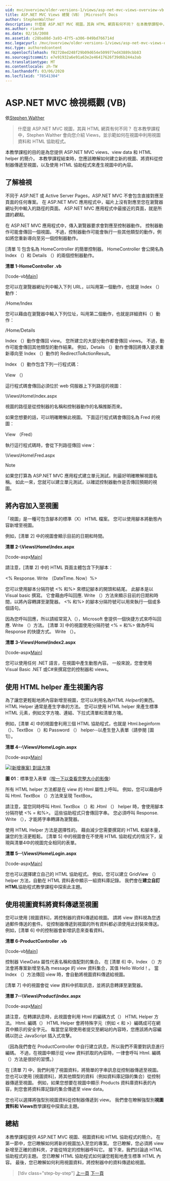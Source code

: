 ```yaml
---
uid: mvc/overview/older-versions-1/views/asp-net-mvc-views-overview-vb
title: ASP.NET MVC Views 總覽（VB） |Microsoft Docs
author: StephenWalther
description: 什麼是 ASP.NET MVC 視圖，其與 HTML 網頁有何不同？ 在本教學課程中，Stephen Walther 會向您介紹 Views，並示範如何進行 。
ms.author: riande
ms.date: 02/16/2008
ms.assetid: c28ba88d-3a93-47f5-a306-049bd766714d
msc.legacyurl: /mvc/overview/older-versions-1/views/asp-net-mvc-views-overview-vb
msc.type: authoredcontent
ms.openlocfilehash: f02728ed248f29b09d654e509977ed43889cbb83
ms.sourcegitcommit: e7e91932a6e91a63e2e46417626f39d6b244a3ab
ms.translationtype: MT
ms.contentlocale: zh-TW
ms.lasthandoff: 03/06/2020
ms.locfileid: "78541304"
---
```

# <a name="aspnet-mvc-views-overview-vb"></a>ASP.NET MVC 檢視概觀 (VB)

依[Stephen Walther](https://github.com/StephenWalther)

> 什麼是 ASP.NET MVC 視圖，其與 HTML 網頁有何不同？ 在本教學課程中，Stephen Walther 會向您介紹 Views，並示範如何在視圖中利用視圖資料和 HTML 協助程式。

本教學課程的目的是為您提供 ASP.NET MVC views、view data 和 HTML helper 的簡介。 本教學課程結束時，您應該瞭解如何建立新的視圖、將資料從控制器傳遞至視圖，以及使用 HTML 協助程式來產生視圖中的內容。

## <a name="understanding-views"></a>了解檢視

不同于 ASP.NET 或 Active Server Pages，ASP.NET MVC 不會包含直接對應至頁面的任何專案。 在 ASP.NET MVC 應用程式中，磁片上沒有對應至您在瀏覽器網址列中輸入的路徑的頁面。 ASP.NET MVC 應用程式中最接近的頁面，就是所謂的*觀點*。

在 ASP.NET MVC 應用程式中，傳入瀏覽器要求會對應至控制器動作。 控制器動作可能會傳回一個視圖。 不過，控制器動作可能會執行一些其他類型的動作，例如將您重新導向至另一個控制器動作。

[清單 1] 包含名為 HomeController 的簡單控制器。 HomeController 會公開名為 Index （）和 Details （）的兩個控制器動作。

**清單 1-HomeController .vb**

[!code-vb[Main](asp-net-mvc-views-overview-vb/samples/sample1.vb)]

您可以在瀏覽器網址列中輸入下列 URL，以叫用第一個動作，也就是 Index （）動作：

/Home/Index

您可以藉由在瀏覽器中輸入下列位址，叫用第二個動作，也就是詳細資料（）動作：

/Home/Details

Index （）動作會傳回 view。 您所建立的大部分動作都會傳回 views。 不過，動作可能會傳回其他類型的動作結果。 例如，Details （）動作會傳回將傳入要求重新導向至 Index （）動作的 RedirectToActionResult。

Index （）動作包含下列一行程式碼：

View （）

這行程式碼會傳回必須位於 web 伺服器上下列路徑的視圖：

\Views\Home\Index.aspx

視圖的路徑是從控制器的名稱和控制器動作的名稱推斷而來。

如果您想要的話，可以明確瞭解此視圖。 下面這行程式碼會傳回名為 Fred 的視圖：

View （Fred）

執行這行程式碼時，會從下列路徑傳回 view：

\Views\Home\Fred.aspx

> [!NOTE] 
> 
> 如果您打算為 ASP.NET MVC 應用程式建立單元測試，則最好明確瞭解視圖名稱。 如此一來，您就可以建立單元測試，以確認控制器動作是否傳回預期的視圖。

## <a name="adding-content-to-a-view"></a>將內容加入至視圖

「視圖」是一種可包含腳本的標準（X） HTML 檔案。 您可以使用腳本將動態內容新增至視圖。

例如，[清單 2] 中的視圖會顯示目前的日期和時間。

**清單 2-\Views\Home\Index.aspx**

[!code-aspx[Main](asp-net-mvc-views-overview-vb/samples/sample2.aspx)]

請注意，[清單 2] 中的 HTML 頁面主體包含下列腳本：

&lt;% Response. Write （DateTime. Now）%&gt;

您可以使用腳本分隔符號 &lt;% 和%&gt; 來標記腳本的開頭和結尾。 此腳本是以 Visual basic 撰寫。 它會藉由呼叫回應. Write （）方法來顯示目前的日期和時間，以將內容轉譯至瀏覽器。 &lt;% 和%&gt; 的腳本分隔符號可以用來執行一個或多個語句。

因為您呼叫回應，所以請經常寫入（），Microsoft 會提供一個快捷方式來呼叫回應. Write （）方法。 [清單 3] 中的視圖使用分隔符號 &lt;% = 和%&gt; 做為呼叫 Response 的快捷方式。 Write （）。

**清單 3-Views\Home\Index2.aspx**

[!code-aspx[Main](asp-net-mvc-views-overview-vb/samples/sample3.aspx)]

您可以使用任何 .NET 語言，在視圖中產生動態內容。 一般來說，您會使用 Visual Basic .NET 或C#來撰寫您的控制器和 views。

## <a name="using-html-helpers-to-generate-view-content"></a>使用 HTML helper 產生視圖內容

為了讓您更輕鬆地將內容新增至視圖，您可以利用名為*HTML Helper*的東西。 HTML Helper 通常是產生字串的方法。 您可以使用 HTML helper 來產生標準 HTML 元素，例如文字方塊、連結、下拉式清單和清單方塊。

例如，[清單 4] 中的視圖會利用三個 HTML 協助程式，也就是 Html.beginform （）、TextBox （）和 Password （） helper--以產生登入表單（請參閱 [圖 1]）。

**清單 4--\Views\Home\Login.aspx**

[!code-aspx[Main](asp-net-mvc-views-overview-vb/samples/sample4.aspx)]

[![[新增專案] 對話方塊](asp-net-mvc-views-overview-vb/_static/image1.jpg)](asp-net-mvc-views-overview-vb/_static/image1.png)

**圖 01**：標準登入表單（[按一下以查看完整大小的影像](asp-net-mvc-views-overview-vb/_static/image2.png)）

所有 HTML helper 方法都是在 view 的 Html 屬性上呼叫。 例如，您可以藉由呼叫 Html. TextBox （）方法來呈現 TextBox。

請注意，當您同時呼叫 Html. TextBox （）和 .Html （） helper 時，會使用腳本分隔符號 &lt;% = 和%&gt;。 這些協助程式只會傳回字串。 您必須呼叫 Response. Write （），才能將字串轉譯為瀏覽器。

使用 HTML Helper 方法是選擇性的。 藉由減少您需要撰寫的 HTML 和腳本量，讓您的生活更輕鬆。 [清單 5] 中的視圖會在不使用 HTML 協助程式的情況下，呈現與清單4中的視圖完全相同的表單。

**清單 5--\Views\Home\Login.aspx**

[!code-aspx[Main](asp-net-mvc-views-overview-vb/samples/sample5.aspx)]

您也可以選擇建立自己的 HTML 協助程式。 例如，您可以建立 GridView （） helper 方法，自動在 HTML 資料表中顯示一組資料庫記錄。 我們會在**建立自訂 HTML**協助程式教學課程中探索此主題。

## <a name="using-view-data-to-pass-data-to-a-view"></a>使用視圖資料將資料傳遞至視圖

您可以使用 [視圖資料]，將控制器的資料傳遞給視圖。 請將 view 資料視為您透過郵件傳送的套件。 從控制器傳遞到視圖的所有資料都必須使用此封裝來傳送。 例如，[清單 6] 中的控制器會新增訊息來查看資料。

**清單 6-ProductController .vb**

[!code-vb[Main](asp-net-mvc-views-overview-vb/samples/sample6.vb)]

控制器 ViewData 屬性代表名稱和值配對的集合。 在 [清單 6] 中，Index （）方法會將專案新增至名為 message 的 view 資料集合，其值 Hello World！。 當 Index （）方法傳回 view 時，會自動將視圖資料傳遞給視圖。

[清單 7] 中的視圖會從 view 資料中抓取訊息，並將訊息轉譯至瀏覽器。

**清單 7--\Views\Product\Index.aspx**

[!code-aspx[Main](asp-net-mvc-views-overview-vb/samples/sample7.aspx)]

請注意，在轉譯訊息時，此視圖會利用 Html 的編碼方式（） HTML Helper 方法。 Html. 編碼（） HTML Helper 會將特殊字元（例如 &lt; 和 &gt;）編碼成可在網頁中顯示的安全字元。 每當您呈現使用者提交至網站的內容時，您應該將內容編碼以防止 JavaScript 插入式攻擊。

（因為我們會在 ProductController 中自行建立訊息，所以我們不需要對訊息進行編碼。 不過，在視圖中顯示從 view 資料抓取的內容時，一律會呼叫 Html. 編碼（）方法是很好的習慣。）

在 [清單 7] 中，我們利用了視圖資料，將簡單的字串訊息從控制器傳遞至視圖。 您也可以使用 [視圖資料]，將其他類型的資料（例如資料庫記錄的集合）從控制器傳遞至視圖。 例如，如果您想要在視圖中顯示 Products 資料庫資料表的內容，則您會將資料庫記錄的集合傳遞至 view data。

您也可以選擇將強型別視圖資料從控制器傳遞到 view。 我們會在瞭解強型別**視圖資料和 Views**教學課程中探索此主題。

## <a name="summary"></a>總結

本教學課程提供 ASP.NET MVC 視圖、視圖資料和 HTML 協助程式的簡介。 在第一節中，您已瞭解如何將新的視圖加入至您的專案。 您已瞭解，您必須將 view 新增至正確的資料夾，才能從特定的控制器呼叫它。 接下來，我們討論過 HTML 協助程式的主題。 您已瞭解 HTML 協助程式如何讓您輕鬆地產生標準 HTML 內容。 最後，您已瞭解如何利用視圖資料，將控制器中的資料傳遞給視圖。

> [!div class="step-by-step"]
> [上一頁](passing-data-to-view-master-pages-cs.md)
> [下一頁](creating-custom-html-helpers-vb.md)

